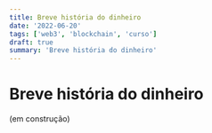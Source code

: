 ```yaml
---
title: Breve história do dinheiro 
date: '2022-06-20'
tags: ['web3', 'blockchain', 'curso']
draft: true
summary: 'Breve história do dinheiro'
---
```


# Breve história do dinheiro

(em construção)